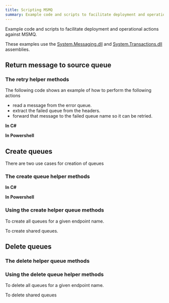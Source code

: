 ```yaml
---
title: Scripting MSMQ 
summary: Example code and scripts to facilitate deployment and operational actions against MSMQ.
---
```


Example code and scripts to facilitate deployment and operational actions against MSMQ.

These examples use the [System.Messaging.dll](https://msdn.microsoft.com/en-us/library/System.Messaging.aspx) and [System.Transactions.dll](https://msdn.microsoft.com/en-us/library/system.transactions.aspx) assemblies.

## Return message to source queue 

### The retry helper methods

The following code shows an example of how to perform the following actions

 * read a message from the error queue.
 * extract the failed queue from the headers.
 * forward that message to the failed queue name so it can be retried.

**In C&#35;**

<!-- import msmq-return-to-source-queue -->

<!-- import msmq-return-to-source-queue-usage -->

**In Powershell**

<!-- import msmq-return-to-source-queue-powershell -->

## Create queues

There are two use cases for creation of queues

### The create queue helper methods

**In C&#35;**

<!-- import msmq-create-queues -->

**In Powershell**

<!-- import msmq-create-queues-powershell -->

### Using the create helper queue methods 

To create all queues for a given endpoint name.

<!-- import msmq-create-queues-endpoint-usage -->

To create shared queues.

<!-- import msmq-create-queues-shared-usage -->

## Delete queues

### The delete helper queue methods

<!-- import msmq-delete-queues -->

### Using the delete queue helper methods

To delete all queues for a given endpoint name.

<!-- import msmq-delete-queues-endpoint-usage -->

To delete shared queues

<!-- import msmq-delete-queues-shared-usage -->